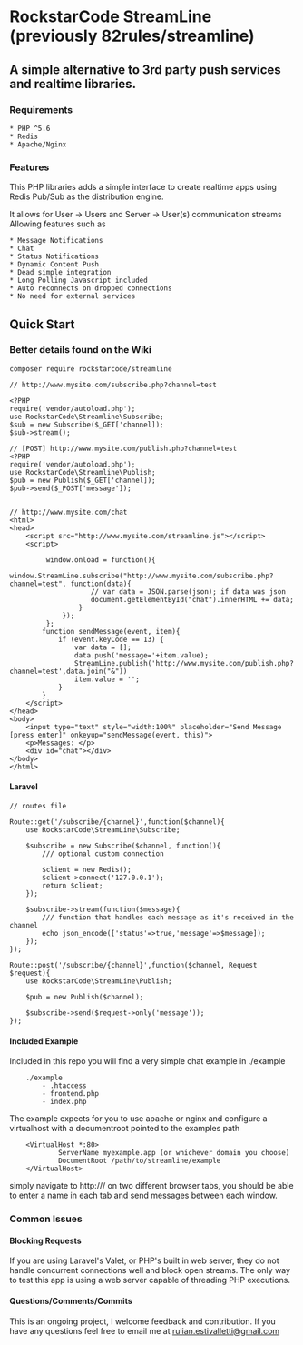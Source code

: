 
# RockstarCode StreamLine (previously 82rules/streamline)

## A simple alternative to 3rd party push services and realtime libraries.

### Requirements
	* PHP ^5.6
	* Redis
	* Apache/Nginx

### Features

This PHP libraries adds a simple interface to create realtime apps using Redis Pub/Sub as the distribution engine.

It allows for User -> Users and Server -> User(s) communication streams
Allowing features such as

	* Message Notifications
	* Chat
	* Status Notifications
	* Dynamic Content Push
   	* Dead simple integration
	* Long Polling Javascript included
	* Auto reconnects on dropped connections
	* No need for external services



## Quick Start

### Better details found on the Wiki

```
composer require rockstarcode/streamline

// http://www.mysite.com/subscribe.php?channel=test

<?PHP
require('vendor/autoload.php');
use RockstarCode\Streamline\Subscribe;
$sub = new Subscribe($_GET['channel]);
$sub->stream();

// [POST] http://www.mysite.com/publish.php?channel=test
<?PHP
require('vendor/autoload.php');
use RockstarCode\Streamline\Publish;
$pub = new Publish($_GET['channel]);
$pub->send($_POST['message']);


// http://www.mysite.com/chat
<html>
<head>
    <script src="http://www.mysite.com/streamline.js"></script>
    <script>

         window.onload = function(){
             window.StreamLine.subscribe("http://www.mysite.com/subscribe.php?channel=test", function(data){
                    // var data = JSON.parse(json); if data was json
                    document.getElementById("chat").innerHTML += data;
                 }
             });
         };
        function sendMessage(event, item){
            if (event.keyCode == 13) {
                var data = [];
                data.push('message='+item.value);
                StreamLine.publish('http://www.mysite.com/publish.php?channel=test',data.join("&"))
                item.value = '';
            }
        }
    </script>
</head>
<body>
    <input type="text" style="width:100%" placeholder="Send Message [press enter]" onkeyup="sendMessage(event, this)">
    <p>Messages: </p>
    <div id="chat"></div>
</body>
</html>
```


#### Laravel
```
// routes file

Route::get('/subscribe/{channel}',function($channel){
    use RockstarCode\StreamLine\Subscribe;

    $subscribe = new Subscribe($channel, function(){
        /// optional custom connection

        $client = new Redis();
        $client->connect('127.0.0.1');
        return $client;
    });

    $subscribe->stream(function($message){
        /// function that handles each message as it's received in the channel
        echo json_encode(['status'=>true,'message'=>$message]);
    });
});

Route::post('/subscribe/{channel}',function($channel, Request $request){
    use RockstarCode\StreamLine\Publish;

    $pub = new Publish($channel);

    $subscribe->send($request->only('message'));
});
```

#### Included Example
Included in this repo you will find a very simple chat example in ./example
```
    ./example
        - .htaccess
        - frontend.php
        - index.php
```

The example expects for you to use apache or nginx and configure a virtualhost with a documentroot pointed to the examples path

```
    <VirtualHost *:80>
            ServerName myexample.app (or whichever domain you choose)
            DocumentRoot /path/to/streamline/example
    </VirtualHost>
```

simply navigate to http://<your host>/ on two different browser tabs, you should be able to enter a name in each tab and send messages between each window.



### Common Issues

#### Blocking Requests
If you are using Laravel's Valet, or PHP's built in web server, they do not handle concurrent connections well and block open streams. The only way to test this app is using a web server
capable of threading PHP executions.

#### Questions/Comments/Commits

This is an ongoing project, I welcome feedback and contribution. If you have any questions feel free to email me at rulian.estivalletti@gmail.com



